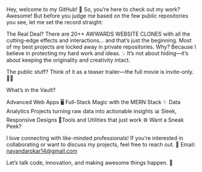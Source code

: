 Hey, welcome to my GitHub! 👋 So, you’re here to check out my work? Awesome! 
But before you judge me based on the few public repositories you see, let me set the record straight:

The Real Deal? There are 20++ AWWARDS WEBSITE CLONES with all the cutting-edge effects and interactions… 
and that’s just the beginning. 
Most of my best projects are locked away in private repositories. Why? 
Because I believe in protecting my hard work and ideas. 💡 
It’s not about hiding—it’s about keeping the originality and creativity intact.

The public stuff? Think of it as a teaser trailer—the full movie is invite-only. 🎥💎

What’s in the Vault?

Advanced Web Apps 🖥️ Full-Stack Magic with the MERN Stack ✨
Data Analytics Projects turning raw data into actionable insights 📊
Sleek, Responsive Designs 🎨Tools and Utilities that just work ⚙️ 
Want a Sneak Peek?

I love connecting with like-minded professionals! If you’re interested in collaborating or want to discuss my projects, feel free to reach out.
📩 Email: nayandarokar14@gmail.com

Let’s talk code, innovation, and making awesome things happen. 🚀
